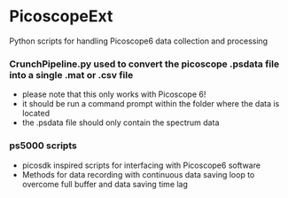 # PicoscopeExt

Python scripts for handling Picoscope6 data collection and processing

### CrunchPipeline.py used to convert the picoscope .psdata file into a single .mat or .csv file

  - please note that this only works with Picoscope 6!
  - it should be run a command prompt within the folder where the data is located
  - the .psdata file should only contain the spectrum data


### ps5000 scripts

- picosdk inspired scripts for interfacing with Picoscope6 software
- Methods for data recording with continuous data saving loop to overcome full buffer and data saving time lag

